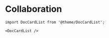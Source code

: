 # Collaboration

```mdx-code-block
import DocCardList from '@theme/DocCardList';

<DocCardList />

```
